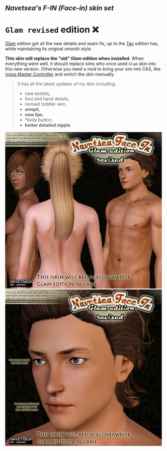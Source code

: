 ## _Navetsea's F-IN (Face-in) skin set_
# `Glam revised` edition ❌

[Glam](/02%20Glam) edition got all the new details and seam fix, up to the [Tan](/12%20Tan) edition has, while maintaining its original smooth style.

**This skin will replace the "old" Glam edition when installed**.
When everything went well, it should replace sims who once used `Glam` skin into this new version. Otherwise you need a mod to bring your sim into CAS, like [nrass Master Controller](https://www.nraas.net/community/MasterController) and switch the skin manually.

> It has all the latest updates of my skin including:
> * new eyelids,
> * foot and hand details,
> * revised toddler skin,
> * **armpit**,
> * **new lips**,
> * **belly button*,
> * **better detailed nipple**.

![GlamRevised-1](/_PREVIEW/13%20Glam%20revised-1.jpg)
![GlamRevised-2](/_PREVIEW/13%20Glam%20revised-2.jpg)
